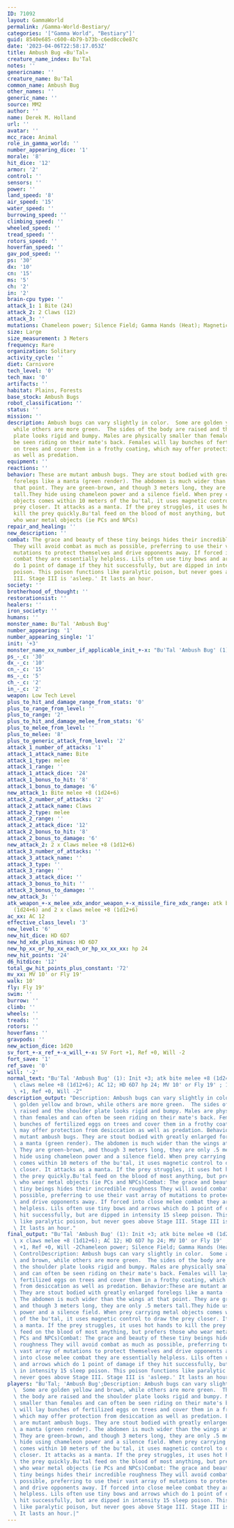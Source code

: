 ```yaml
---
ID: 71092
layout: GammaWorld
permalink: /Gamma-World-Bestiary/
categories: '["Gamma World", "Bestiary"]'
guid: 8540e685-c600-4b79-b73b-c6ed8cc0e87c
date: '2023-04-06T22:58:17.053Z'
title: Ambush Bug «Bu'Tal»
creature_name_index: Bu'Tal
notes: ''
genericname: ''
creature_name: Bu'Tal
common_name: Ambush Bug
other_names: ''
generic_name: ''
source: MM2
author: ''
name: Derek M. Holland
url: ''
avatar: ''
mcc_race: Animal
role_in_gamma_world: ''
number_appearing_dice: '1'
morale: '8'
hit_dice: '12'
armor: '2'
control: ''
sensors: ''
power: ''
land_speed: '8'
air_speed: '15'
water_speed: ''
burrowing_speed: ''
climbing_speed: ''
wheeled_speed: ''
tread_speed: ''
rotors_speed: ''
hoverfan_speed: ''
gav_pod_speed: ''
ps: '30'
dx: '10'
cn: '15'
ms: '5'
ch: '2'
in: '2'
brain-cpu type: ''
attack_1: 1 Bite (24)
attack_2: 2 Claws (12)
attack_3: ''
mutations: Chameleon power; Silence Field; Gamma Hands (Heat); Magnetic Control
size: Large
size_measurement: 3 Meters
frequency: Rare
organization: Solitary
activity_cycle: ''
diet: Carnivore
tech_level: '0'
tech_max: '0'
artifacts: ''
habitat: Plains, Forests
base_stock: Ambush Bugs
robot_classification: ''
status: ''
mission: ''
description: Ambush bugs can vary slightly in color.  Some are golden yellow and brown,
  while others are more green.  The sides of the body are raised and the shoulder
  plate looks rigid and bumpy. Males are physically smaller than females and can often
  be seen riding on their mate's back. Females will lay bunches of fertilized eggs
  on trees and cover them in a frothy coating, which may offer protection from desiccation
  as well as predation.
equipment: ''
reactions: ''
behavior: These are mutant ambush bugs. They are stout bodied with greatly enlarged
  forelegs like a manta (green render). The abdomen is much wider than the wings at
  that point. They are green-brown, and though 3 meters long, they are only .5 meters
  tall.They hide using chameleon power and a silence field. When prey carrying metal
  objects comes within 10 meters of the bu'tal, it uses magnetic control to draw the
  prey closer. It attacks as a manta. If the prey struggles, it uses hot hands to
  kill the prey quickly.Bu'tal feed on the blood of most anything, but prefers those
  who wear metal objects (ie PCs and NPCs)
repair_and_healing: ''
new_description: ''
combat: The grace and beauty of these tiny beings hides their incredible roughness
  They will avoid combat as much as possible, preferring to use their vast array of
  mutations to protect themselves and drive opponents away. If forced into close melee
  combat they are essentially helpless. Lils often use tiny bows and arrows which
  do 1 point of damage if they hit successfully, but are dipped in intensity 15 sleep
  poison. This poison functions like paralytic poison, but never goes above Stage
  III. Stage III is 'asleep.' It lasts an hour.
society: ''
brotherhood_of_thought: ''
restorationsist: ''
healers: ''
iron_society: ''
humans: ''
monster_name: Bu'Tal 'Ambush Bug'
number_appearing: '1'
number_appearing_single: '1'
init: '+3'
monster_name_xx_number_if_applicable_init_+-x: "Bu'Tal 'Ambush Bug' (1): Init +3"
ps_-_c: '30'
dx_-_c: '10'
cn_-_c: '15'
ms_-_c: '5'
ch_-_c: '2'
in_-_c: '2'
weapon: Low Tech Level
plus_to_hit_and_damage_range_from_stats: '0'
plus_to_range_from_level: ''
plus_to_range: '2'
plus_to_hit_and_damage_melee_from_stats: '6'
plus_to_melee_from_level: ''
plus_to_melee: '8'
plus_to_generic_attack_from_level: '2'
attack_1_number_of_attacks: '1'
attack_1_attack_name: Bite
attack_1_type: melee
attack_1_range: ''
attack_1_attack_dice: '24'
attack_1_bonus_to_hit: '8'
attack_1_bonus_to_damage: '6'
new_attack_1: Bite melee +8 (1d24+6)
attack_2_number_of_attacks: '2'
attack_2_attack_name: Claws
attack_2_type: melee
attack_2_range: ''
attack_2_attack_dice: '12'
attack_2_bonus_to_hit: '8'
attack_2_bonus_to_damage: '6'
new_attack_2: 2 x Claws melee +8 (1d12+6)
attack_3_number_of_attacks: ''
attack_3_attack_name: ''
attack_3_type: ''
attack_3_range: ''
attack_3_attack_dice: ''
attack_3_bonus_to_hit: ''
attack_3_bonus_to_damage: ''
new_attack_3: ''
atk_weapon_+-x_melee_xdx_andor_weapon_+-x_missile_fire_xdx_range: atk bite melee +8
  (1d24+6) and 2 x claws melee +8 (1d12+6)
ac_xx: AC 12
effective_class_level: '3'
new_level: '6'
new_hit_dice: HD 6D7
new_hd_xdx_plus_minus: HD 6D7
new_hp_xx_or_hp_xx_each_or_hp_xx_xx_xx: hp 24
new_hit_points: '24'
d6_hitdice: '12'
total_gw_hit_points_plus_constant: '72'
mv_xx: MV 10' or Fly 19'
walk: 10'
fly: Fly 19'
swim: ''
burrow: ''
climb: ''
wheels: ''
treads: ''
rotors: ''
hoverfans: ''
gravpods: ''
new_action_dice: 1d20
sv_fort_+-x_ref_+-x_will_+-x: SV Fort +1, Ref +0, Will -2
fort_save: '1'
ref_save: '0'
will: '-2'
normal_text: "Bu'Tal 'Ambush Bug' (1): Init +3; atk bite melee +8 (1d24+6) and 2 x\
  \ claws melee +8 (1d12+6); AC 12; HD 6D7 hp 24; MV 10' or Fly 19' ; 1d20; SV Fort\
  \ +1, Ref +0, Will -2"
description_output: "Description: Ambush bugs can vary slightly in color.  Some are\
  \ golden yellow and brown, while others are more green.  The sides of the body are\
  \ raised and the shoulder plate looks rigid and bumpy. Males are physically smaller\
  \ than females and can often be seen riding on their mate's back. Females will lay\
  \ bunches of fertilized eggs on trees and cover them in a frothy coating, which\
  \ may offer protection from desiccation as well as predation. Behavior:These are\
  \ mutant ambush bugs. They are stout bodied with greatly enlarged forelegs like\
  \ a manta (green render). The abdomen is much wider than the wings at that point.\
  \ They are green-brown, and though 3 meters long, they are only .5 meters tall.They\
  \ hide using chameleon power and a silence field. When prey carrying metal objects\
  \ comes within 10 meters of the bu'tal, it uses magnetic control to draw the prey\
  \ closer. It attacks as a manta. If the prey struggles, it uses hot hands to kill\
  \ the prey quickly.Bu'tal feed on the blood of most anything, but prefers those\
  \ who wear metal objects (ie PCs and NPCs)Combat: The grace and beauty of these\
  \ tiny beings hides their incredible roughness They will avoid combat as much as\
  \ possible, preferring to use their vast array of mutations to protect themselves\
  \ and drive opponents away. If forced into close melee combat they are essentially\
  \ helpless. Lils often use tiny bows and arrows which do 1 point of damage if they\
  \ hit successfully, but are dipped in intensity 15 sleep poison. This poison functions\
  \ like paralytic poison, but never goes above Stage III. Stage III is 'asleep.'\
  \ It lasts an hour."
final_output: "Bu'Tal 'Ambush Bug' (1): Init +3; atk bite melee +8 (1d24+6) and 2\
  \ x claws melee +8 (1d12+6); AC 12; HD 6D7 hp 24; MV 10' or Fly 19' ; 1d20; SV Fort\
  \ +1, Ref +0, Will -2Chameleon power; Silence Field; Gamma Hands (Heat); Magnetic\
  \ ControlDescription: Ambush bugs can vary slightly in color.  Some are golden yellow\
  \ and brown, while others are more green.  The sides of the body are raised and\
  \ the shoulder plate looks rigid and bumpy. Males are physically smaller than females\
  \ and can often be seen riding on their mate's back. Females will lay bunches of\
  \ fertilized eggs on trees and cover them in a frothy coating, which may offer protection\
  \ from desiccation as well as predation. Behavior:These are mutant ambush bugs.\
  \ They are stout bodied with greatly enlarged forelegs like a manta (green render).\
  \ The abdomen is much wider than the wings at that point. They are green-brown,\
  \ and though 3 meters long, they are only .5 meters tall.They hide using chameleon\
  \ power and a silence field. When prey carrying metal objects comes within 10 meters\
  \ of the bu'tal, it uses magnetic control to draw the prey closer. It attacks as\
  \ a manta. If the prey struggles, it uses hot hands to kill the prey quickly.Bu'tal\
  \ feed on the blood of most anything, but prefers those who wear metal objects (ie\
  \ PCs and NPCs)Combat: The grace and beauty of these tiny beings hides their incredible\
  \ roughness They will avoid combat as much as possible, preferring to use their\
  \ vast array of mutations to protect themselves and drive opponents away. If forced\
  \ into close melee combat they are essentially helpless. Lils often use tiny bows\
  \ and arrows which do 1 point of damage if they hit successfully, but are dipped\
  \ in intensity 15 sleep poison. This poison functions like paralytic poison, but\
  \ never goes above Stage III. Stage III is 'asleep.' It lasts an hour."
players: "Bu'Tal; 'Ambush Bug';Description: Ambush bugs can vary slightly in color.\
  \  Some are golden yellow and brown, while others are more green.  The sides of\
  \ the body are raised and the shoulder plate looks rigid and bumpy. Males are physically\
  \ smaller than females and can often be seen riding on their mate's back. Females\
  \ will lay bunches of fertilized eggs on trees and cover them in a frothy coating,\
  \ which may offer protection from desiccation as well as predation. Behavior:These\
  \ are mutant ambush bugs. They are stout bodied with greatly enlarged forelegs like\
  \ a manta (green render). The abdomen is much wider than the wings at that point.\
  \ They are green-brown, and though 3 meters long, they are only .5 meters tall.They\
  \ hide using chameleon power and a silence field. When prey carrying metal objects\
  \ comes within 10 meters of the bu'tal, it uses magnetic control to draw the prey\
  \ closer. It attacks as a manta. If the prey struggles, it uses hot hands to kill\
  \ the prey quickly.Bu'tal feed on the blood of most anything, but prefers those\
  \ who wear metal objects (ie PCs and NPCs)Combat: The grace and beauty of these\
  \ tiny beings hides their incredible roughness They will avoid combat as much as\
  \ possible, preferring to use their vast array of mutations to protect themselves\
  \ and drive opponents away. If forced into close melee combat they are essentially\
  \ helpless. Lils often use tiny bows and arrows which do 1 point of damage if they\
  \ hit successfully, but are dipped in intensity 15 sleep poison. This poison functions\
  \ like paralytic poison, but never goes above Stage III. Stage III is 'asleep.'\
  \ It lasts an hour.|"
---
```

</br>